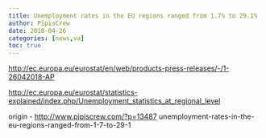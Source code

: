 ```yaml
---
title: Unemployment rates in the EU regions ranged from 1.7% to 29.1%
author: PipisCrew
date: 2018-04-26
categories: [news,va]
toc: true
---
```


http://ec.europa.eu/eurostat/en/web/products-press-releases/-/1-26042018-AP

http://ec.europa.eu/eurostat/statistics-explained/index.php/Unemployment_statistics_at_regional_level

origin - http://www.pipiscrew.com/?p=13487 unemployment-rates-in-the-eu-regions-ranged-from-1-7-to-29-1